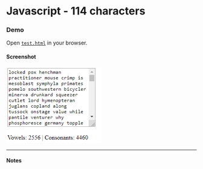 # Javascript - 114 characters

### Demo

Open [`test.html`](test.html) in your browser.  

#### Screenshot

![Screenshot](wordsort.png)


________

#### Notes

